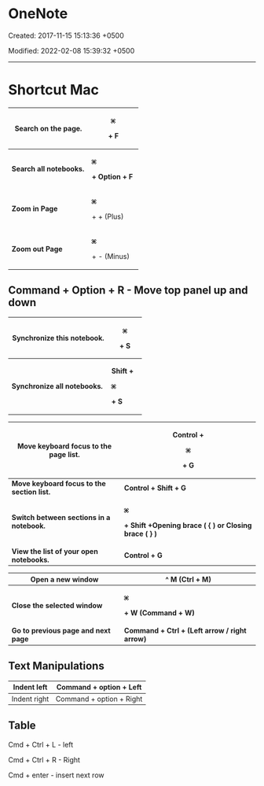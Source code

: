 # OneNote

Created: 2017-11-15 15:13:36 +0500

Modified: 2022-02-08 15:39:32 +0500

---

# Shortcut Mac

<table>
<colgroup>
<col style="width: 61%" />
<col style="width: 38%" />
</colgroup>
<thead>
<tr class="header">
<th><strong>Search on the page.</strong></th>
<th><p><img src="../../media/DevOps-IDEs-OneNote-image1.png" alt="COMMAND" </p>
<p><strong>+ F</strong></p></th>
</tr>
</thead>
<tbody>
<tr class="odd">
<td><strong>Search all notebooks.</strong></td>
<td><p><img src="../../media/DevOps-IDEs-OneNote-image1.png" alt="COMMAND" </p>
<p><strong>+ Option + F</strong></p></td>
</tr>
<tr class="even">
<td><strong>Zoom in Page</strong></td>
<td><p><img src="../../media/DevOps-IDEs-OneNote-image1.png" alt="COMMAND" </p>
<p>+ + (Plus)</p></td>
</tr>
<tr class="odd">
<td><strong>Zoom out Page</strong></td>
<td><p><img src="../../media/DevOps-IDEs-OneNote-image1.png" alt="COMMAND" </p>
<p>+ - (Minus)</p></td>
</tr>
</tbody>
</table>

## Command + Option + R - Move top panel up and down

<table>
<colgroup>
<col style="width: 74%" />
<col style="width: 25%" />
</colgroup>
<thead>
<tr class="header">
<th><strong>Synchronize this notebook.</strong></th>
<th><p><img src="../../media/DevOps-IDEs-OneNote-image1.png" alt="COMMAND" </p>
<p><strong>+ S</strong></p></th>
</tr>
</thead>
<tbody>
<tr class="odd">
<td><strong>Synchronize all notebooks.</strong></td>
<td><p><strong>Shift +</strong></p>
<p><img src="../../media/DevOps-IDEs-OneNote-image1.png" alt="COMMAND" </p>
<p><strong>+ S</strong></p></td>
</tr>
</tbody>
</table>

<table>
<colgroup>
<col style="width: 45%" />
<col style="width: 54%" />
</colgroup>
<thead>
<tr class="header">
<th><strong>Move keyboard focus to the page list.</strong></th>
<th><p><strong>Control +</strong></p>
<p><img src="../../media/DevOps-IDEs-OneNote-image1.png" alt="COMMAND" </p>
<p><strong>+ G</strong></p></th>
</tr>
</thead>
<tbody>
<tr class="odd">
<td><strong>Move keyboard focus to the section list.</strong></td>
<td><strong>Control + Shift + G</strong></td>
</tr>
<tr class="even">
<td><strong>Switch between sections in a notebook.</strong></td>
<td><p><img src="../../media/DevOps-IDEs-OneNote-image1.png" alt="COMMAND" </p>
<p><strong>+ Shift +Opening brace ( { ) or Closing brace ( } )</strong></p></td>
</tr>
<tr class="odd">
<td><strong>View the list of your open notebooks.</strong></td>
<td><strong>Control + G</strong></td>
</tr>
</tbody>
</table>



<table>
<colgroup>
<col style="width: 45%" />
<col style="width: 54%" />
</colgroup>
<thead>
<tr class="header">
<th><strong>Open a new window</strong></th>
<th><strong>^ M (Ctrl + M)</strong></th>
</tr>
</thead>
<tbody>
<tr class="odd">
<td><strong>Close the selected window</strong></td>
<td><p><img src="../../media/DevOps-IDEs-OneNote-image1.png" alt="COMMAND" </p>
<p><strong>+ W (Command + W)</strong></p></td>
</tr>
<tr class="even">
<td><strong>Go to previous page and next page</strong></td>
<td><strong>Command + Ctrl + (Left arrow / right arrow)</strong></td>
</tr>
</tbody>
</table>

## Text Manipulations

| Indent left  | Command + option + Left  |
|--------------|--------------------------|
| Indent right | Command + option + Right |

## Table

Cmd + Ctrl + L - left

Cmd + Ctrl + R - Right

Cmd + enter - insert next row

